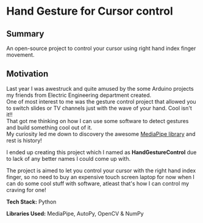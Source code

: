 # Hand Gesture for Cursor control

## Summary
An open-source project to control your cursor using right hand index finger movement.  

## Motivation
Last year I was awestruck and quite amused by the some Arduino projects my friends from Electric Engineering department created.  
One of most interest to me was the gesture control project that allowed you to switch slides or TV channels just with the wave of your hand. Cool isn't it!!  
That got me thinking on how I can use some software to detect gestures and build something cool out of it.  
My curiosity led me down to discovery the awesome [MediaPipe library](https://mediapipe.dev) and rest is history!  

I ended up creating this project which I named as **HandGestureControl** due to lack of any better names I could come up with.  

The project is aimed to let you control your cursor with the right hand index finger, so no need to buy an expensive touch screen laptop for now when I can do some cool stuff with software, atleast that's how I can control my craving for one!  

**Tech Stack:** Python  

**Libraries Used:** MediaPipe, AutoPy, OpenCV & NumPy  
